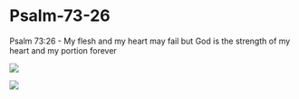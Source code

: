 # Psalm-73-26
Psalm 73:26 - My flesh and my heart may fail but God is the strength of my heart and my portion forever


![](https://i.pinimg.com/564x/5f/f9/68/5ff968167a9386a1098bf2de8bd6bce8.jpg)

![](https://dailyverses.net/images/en/niv/xl/psalms-73-26.jpg)
